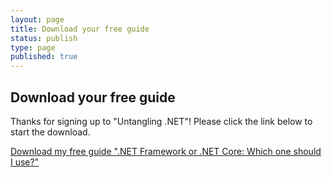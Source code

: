 ```yaml
---
layout: page
title: Download your free guide
status: publish
type: page
published: true
---
```


## Download your free guide

Thanks for signing up to "Untangling .NET"! Please click the link below to start the download.

<a id="linkDownload" href="/assets/net-framework-or-net-core-which-one-should-i-use.pdf">Download my free guide ".NET Framework or .NET Core: Which one should I use?"</a>

<script>
    (function($) {
        $(document).ready(function() {
            $('#linkdownload').on('click', function() {
                ga('send', 'pageview', '/assets/net-framework-or-net-core-which-one-should-i-use.pdf');
            });
        });
    })(jQuery);
</script>
